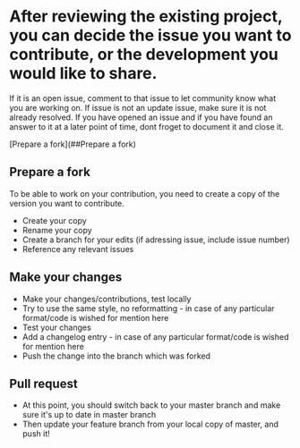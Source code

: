 # After reviewing the existing project, you can decide the issue you want to contribute, or the development you would like to share.

If it is an open issue, comment to that issue to let community know what you are working on.
If issue is not an update issue, make sure it is not already resolved.
If you have opened an issue and if you have found an answer to it at a later point of time, dont froget to document it and close it.

[Prepare a fork](##Prepare a fork)

## Prepare a fork

To be able to work on your contribution, you need to create a copy of the version you want to contribute.

* Create your copy
* Rename your copy
* Create a branch for your edits (if adressing issue, include issue number)
* Reference any relevant issues

## Make your changes

* Make your changes/contributions, test locally 
* Try to use the same style, no reformatting - in case of any particular format/code is wished for mention here
* Test your changes
* Add a changelog entry - in case of any particular format/code is wished for mention here
* Push the change into the branch which was forked 

## Pull request
* At this point, you should switch back to your master branch and make sure it's up to date in master branch
* Then update your feature branch from your local copy of master, and push it!
